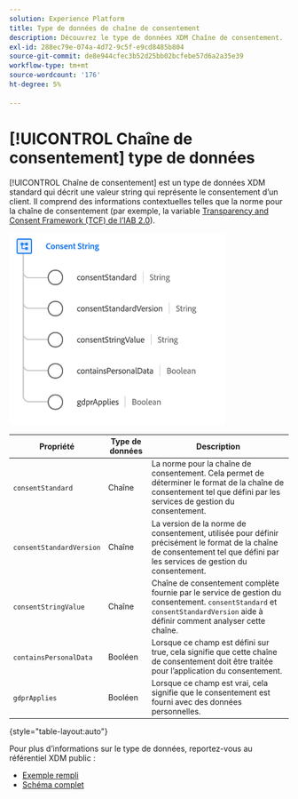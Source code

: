 ```yaml
---
solution: Experience Platform
title: Type de données de chaîne de consentement
description: Découvrez le type de données XDM Chaîne de consentement.
exl-id: 288ec79e-074a-4d72-9c5f-e9cd8485b804
source-git-commit: de8e944cfec3b52d25bb02bcfebe57d6a2a35e39
workflow-type: tm+mt
source-wordcount: '176'
ht-degree: 5%

---
```


# [!UICONTROL Chaîne de consentement] type de données

[!UICONTROL Chaîne de consentement] est un type de données XDM standard qui décrit une valeur string qui représente le consentement d’un client. Il comprend des informations contextuelles telles que la norme pour la chaîne de consentement (par exemple, la variable [Transparency and Consent Framework (TCF) de l’IAB 2.0](../field-groups/profile/iab.md)).

![](../images/data-types/consent-string.png)

| Propriété | Type de données | Description |
| --- | --- | --- |
| `consentStandard` | Chaîne | La norme pour la chaîne de consentement. Cela permet de déterminer le format de la chaîne de consentement tel que défini par les services de gestion du consentement. |
| `consentStandardVersion` | Chaîne | La version de la norme de consentement, utilisée pour définir précisément le format de la chaîne de consentement tel que défini par les services de gestion du consentement. |
| `consentStringValue` | Chaîne | Chaîne de consentement complète fournie par le service de gestion du consentement. `consentStandard` et `consentStandardVersion` aide à définir comment analyser cette chaîne. |
| `containsPersonalData` | Booléen | Lorsque ce champ est défini sur true, cela signifie que cette chaîne de consentement doit être traitée pour l’application du consentement. |
| `gdprApplies` | Booléen | Lorsque ce champ est vrai, cela signifie que le consentement est fourni avec des données personnelles. |

{style="table-layout:auto"}

Pour plus d’informations sur le type de données, reportez-vous au référentiel XDM public :

* [Exemple rempli](https://github.com/adobe/xdm/blob/master/components/datatypes/consent/consentstring.example.1.json)
* [Schéma complet](https://github.com/adobe/xdm/blob/master/components/datatypes/consent/consentstring.schema.json)
